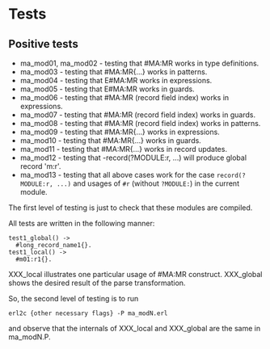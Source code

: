 # Tests

## Positive tests

- ma_mod01, ma_mod02 - testing that #MA:MR works in type definitions.
- ma_mod03 - testing that #MA:MR{...} works in patterns.
- ma_mod04 - testing that E#MA:MR works in expressions.
- ma_mod05 - testing that E#MA:MR works in guards.
- ma_mod06 - testing that #MA:MR (record field index) works in expressions.
- ma_mod07 - testing that #MA:MR (record field index) works in guards.
- ma_mod08 - testing that #MA:MR (record field index) works in patterns.
- ma_mod09 - testing that #MA:MR{...} works in expressions.
- ma_mod10 - testing that #MA:MR{...} works in guards.
- ma_mod11 - testing that #MA:MR{...} works in record updates.
- ma_mod12 - testing that -record(?MODULE:r, ...) will produce global record 'm:r'.
- ma_mod13 - testing that all above cases work for the case `record(?MODULE:r, ...)` and usages of `#r` 
(without `?MODULE:`) in the current module.

The first level of testing is just to check that these modules are compiled.

All tests are written in the following manner:

```
test1_global() ->
  #long_record_name1{}.
test1_local() ->
  #m01:r1{}.
```

XXX_local illustrates one particular usage of #MA:MR construct.
XXX_global shows the desired result of the parse transformation.

So, the second level of testing is to run

```
erl2c {other necessary flags} -P ma_modN.erl
```

and observe that the internals of XXX_local and XXX_global are the same in ma_modN.P.
